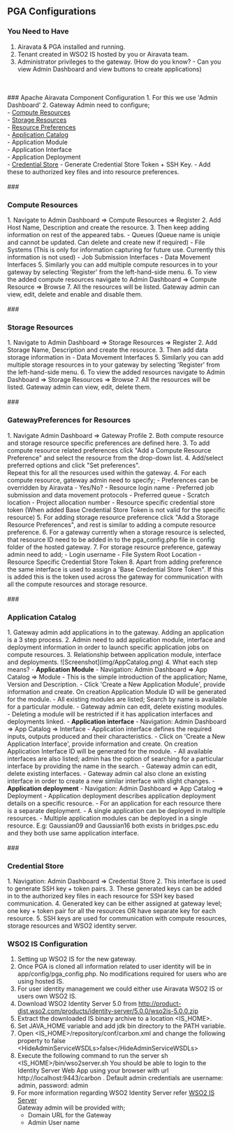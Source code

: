 ## PGA Configurations
### You Need to Have
1. Airavata & PGA installed and running.
2. Tenant created in WSO2 IS hosted by you or Airavata team.
3. Administrator privileges to the gateway. (How do you know? - Can you view Admin Dashboard and view buttons to create applications)
<br>
<br>
### Apache Airavata Component Configuration
1. For this we use 'Admin Dashboard'
2. Gateway Admin need to configure;<br>
	- <a href="#CompResource">Compute Resources</a><br>
	- <a href="#StoreResource">Storage Resources</a><br>
	- <a href= "#Preference">Resource Preferences</a><br>
	- <a href= "#AppCatalog">Application Catalog</a><br>
		- Application Module<br>
		- Application Interface<br>
		- Application Deployment<br>
	- <a href= "#Credentials">Credential Store</a>
		- Generate Credential Store Token + SSH Key.
		- Add these to authorized key files and into resource preferences.
<br>
<br>
###<h3 id="CompResource">Compute Resources</h3>
1. Navigate to Admin Dashboard &#8658; Compute Resources &#8658; Register
2. Add Host Name, Description and create the resource.
3. Then keep adding information on rest of the appeared tabs.
	- Queues (Queue name is uniqie and cannot be updated. Can delete and create new if required)
	- File Systems (This is only for information capturing for future use. Currently this information is not used)
	- Job Submission Interfaces
	- Data Movement Interfaces
5. Similarly you can add multiple compute resources in to your gateway by selecting 'Register' from the left-hand-side menu.
6. To view the added compute resources navigate to Admin Dashboard &#8658; Compute Resource &#8658; Browse
7. All the resources will be listed. Gateway admin can view, edit, delete and enable and disable them.
<br>
<br>
###<h3 id="StoreResource">Storage Resources</h3>
1. Navigate to Admin Dashboard &#8658; Storage Resources &#8658; Register
2. Add Storage Name, Description and create the resource.
3. Then add data storage information in
	- Data Movement Interfaces
5. Similarly you can add multiple storage resources in to your gateway by selecting 'Register' from the left-hand-side menu.
6. To view the added resources navigate to Admin Dashboard &#8658; Storage Resources &#8658; Browse
7. All the resources will be listed. Gateway admin can view, edit, delete them.
<br>
<br>
###<h3 id="Preference">GatewayPreferences for Resources</h3>
1. Navigate Admin Dashboard &#8658; Gateway Profile
2. Both compute resource and storage resource specific preferences are defined here.
3. To add compute resource related preferences click "Add a Compute Resource Preference" and select the resource from the drop-down list.
4. Add/select preferred options and click "Set preferences".
<br>Repeat this for all the resources used within the gateway.
4. For each compute resource, gateway admin need to specify;
  	- Preferences can be overridden by Airavata - Yes/No?
  	- Resource login name
  	- Preferred job submission and data movement protocols
  	- Preferred queue
  	- Scratch location
  	- Project allocation number
  	- Resource specific credential store token (When added Base Credential Store Token is not valid for the specific resource)
5. For adding storage resource preference click "Add a Storage Resource Preferences", and rest is similar to adding a compute resource preference.
6. For a gateway currently when a storage resource is selected, that resource ID need to be added in to the pga_config.php file in config folder of the hosted gateway.
7. For storage resource preference, gateway admin need to add;
	- Login username
	- File System Root Location
	- Resource Specific Credential Store Token
8. Apart from adding preference the same interface is used to assign a 'Base Credential Store Token". If this is added this is the token used across the gateway for communication with all the compute resources and storage resource.
<br>
<br>
### <h3 id="AppCatalog">Application Catalog</h3>
1. Gateway admin add applications in to the gateway. Adding an application is a 3 step process.
2. Admin need to add application module, interface and deployment information in order to launch specific application jobs on compute resources.
3. Relationship between application module, interface and deployments.
![Screenshot](img/AppCatalog.png)
4. What each step means?
	- <b class="blue">Application Module</b>
		- Navigation: Admin Dashboard &#8658; App Catalog &#8658; Module
		- This is the simple introduction of the application; Name, Version and Description.
		- Click 'Create a New Application Module', provide information and create. On creation Application Module ID will be generated for the module.
		- All existing modules are listed; Search by name is available for a particular module.
		- Gateway admin can edit, delete existing modules.
		- Deleting a module will be restricted if it has application interfaces and deployments linked.
	- <b class="blue">Application interface</b>
		- Navigation: Admin Dashboard &#8658; App Catalog &#8658; Interface
		- Application interface defines the required inputs, outputs produced and their characteristics.
		- Click on 'Create a New Application Interface', provide information and create. On creation Application Interface ID will be generated for the module.
        - All available interfaces are also listed; admin has the option of searching for a particular interface by providing the name in the search.
        - Gateway admin can edit, delete existing interfaces.
        - Gateway admin cal also clone an existing interface in order to create a new similar interface with slight changes.
	- <b class="blue">Application deployment</b>
		- Navigation: Admin Dashboard &#8658; App Catalog &#8658; Deployment
			- Application deployment describes application deployment details on a specific resource.
			- For an application for each resource there is a separate deployment.
			- A single application can be deployed in multiple resources.
			- Multiple application modules can be deployed in a single resource. E.g: Gaussian09 and Gaussian16 both exists in bridges.psc.edu and they both use same application interface.
<br>
<br>
### <h3 id="Credentials">Credential Store</h3>
1. Navigation: Admin Dashboard &#8658; Credential Store
2. This interface is used to generate SSH key + token pairs.
3. These generated keys can be added in to the authorized key files in each resource for SSH key based communication.
4. Generated key can be either assigned at gateway level; one key + token pair  for all the resources OR have separate key for each resource.
5. SSH keys are used for communication with compute resources, storage resources and WSO2 identity server.

### <h3 id="Preference">WSO2 IS Configuration</h3>
1. Setting up WSO2 IS for the new gateway.
2. Once PGA is cloned all information related to user identity will be in app/config/pga_config.php. No modifications required for users who are using 	hosted IS.
3. For user identity management we could either use Airavata WSO2 IS or users own WSO2 IS.
4. Download WSO2 Identity Server 5.0 from http://product-dist.wso2.com/products/identity-server/5.0.0/wso2is-5.0.0.zip
5. Extract the downloaded IS binary archive to a location <IS_HOME>.
6. Set JAVA_HOME variable and add jdk bin directory to the PATH variable.
7. Open <IS_HOME>/repository/conf/carbon.xml and change the following property to false
&#60;HideAdminServiceWSDLs&#62;false&#60;/HideAdminServiceWSDLs&#62;
8. Execute the following command to run the server
sh <IS_HOME>/bin/wso2server.sh
You should be able to login to the Identity Server Web App using your browser with url http://localhost:9443/carbon . Default admin credentials are username: admin, password: admin
9. For more information regarding WSO2 Identity Server refer <a href="https://docs.wso2.org/display/IS460/Deploying+in+Production" target="_blank">WSO2 IS Server</a>
<br>Gateway admin will be provided with;
	- Domain URL for the Gateway
	- Admin User name



	

